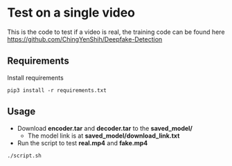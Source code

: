 # Test on a single video

This is the code to test if a video is real, the training code can be found here https://github.com/ChingYenShih/Deepfake-Detection

## Requirements
Install requirements
```
pip3 install -r requirements.txt
```

## Usage
- Download **encoder.tar** and **decoder.tar** to the **saved_model/**
  - The model link is at **saved_model/download_link.txt**
- Run the script to test **real.mp4** and **fake.mp4**
 ```
 ./script.sh
 ```
